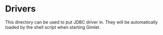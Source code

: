 # Drivers

This directory can be used to put JDBC driver in. They will be automatically
loaded by the shell script when starting Gimlet.